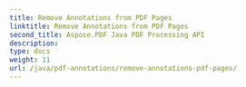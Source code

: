 ```yaml
---
title: Remove Annotations from PDF Pages
linktitle: Remove Annotations from PDF Pages
second_title: Aspose.PDF Java PDF Processing API
description: 
type: docs
weight: 11
url: /java/pdf-annotations/remove-annotations-pdf-pages/
---
```

